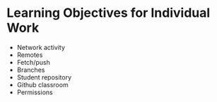 # Learning Objectives for Individual Work

* Network activity
* Remotes
* Fetch/push
* Branches
* Student repository
* Github classroom
* Permissions
